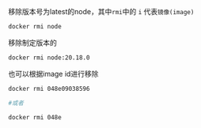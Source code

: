 移除版本号为latest的node，其中`rmi`中的 `i` 代表`镜像(image)`
```bash
docker rmi node
```

移除制定版本的
```bash
docker rmi node:20.18.0
```
也可以根据image id进行移除
```bash
docker rmi 048e09038596

#或者

docker rmi 048e
```
